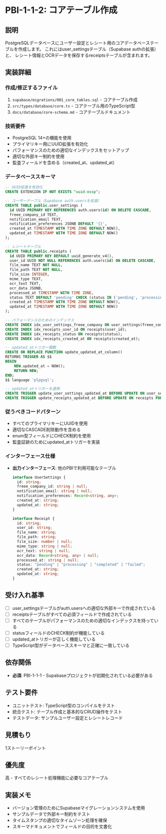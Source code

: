 # PBI-1-1-2: コアテーブル作成

## 説明

PostgreSQLデータベースにユーザー設定とレシート用のコアデータベーステーブルを作成します。
これにはuser_settingsテーブル（Supabase authの拡張）と、
レシート情報とOCRデータを保存するreceiptsテーブルが含まれます。

## 実装詳細

### 作成/修正するファイル

1. `supabase/migrations/001_core_tables.sql` - コアテーブル作成
2. `src/types/database/core.ts` - コアテーブル用のTypeScript型
3. `docs/database/core-schema.md` - コアテーブルドキュメント

### 技術要件

- PostgreSQL 14+の機能を使用
- プライマリキー用にUUID拡張を有効化
- パフォーマンスのための適切なインデックスをセットアップ
- 適切な外部キー制約を使用
- 監査フィールドを含める（created_at、updated_at）

### データベーススキーマ

```sql
-- UUID拡張を有効化
CREATE EXTENSION IF NOT EXISTS "uuid-ossp";

-- ユーザーテーブル（Supabase auth.usersを拡張）
CREATE TABLE public.user_settings (
  id UUID PRIMARY KEY REFERENCES auth.users(id) ON DELETE CASCADE,
  freee_company_id TEXT,
  notification_email TEXT,
  notification_preferences JSONB DEFAULT '{}',
  created_at TIMESTAMP WITH TIME ZONE DEFAULT NOW(),
  updated_at TIMESTAMP WITH TIME ZONE DEFAULT NOW()
);

-- レシートテーブル
CREATE TABLE public.receipts (
  id UUID PRIMARY KEY DEFAULT uuid_generate_v4(),
  user_id UUID NOT NULL REFERENCES auth.users(id) ON DELETE CASCADE,
  file_name TEXT NOT NULL,
  file_path TEXT NOT NULL,
  file_size INTEGER,
  mime_type TEXT,
  ocr_text TEXT,
  ocr_data JSONB,
  processed_at TIMESTAMP WITH TIME ZONE,
  status TEXT DEFAULT 'pending' CHECK (status IN ('pending', 'processing', 'completed', 'failed')),
  created_at TIMESTAMP WITH TIME ZONE DEFAULT NOW(),
  updated_at TIMESTAMP WITH TIME ZONE DEFAULT NOW()
);

-- パフォーマンスのためのインデックス
CREATE INDEX idx_user_settings_freee_company ON user_settings(freee_company_id);
CREATE INDEX idx_receipts_user_id ON receipts(user_id);
CREATE INDEX idx_receipts_status ON receipts(status);
CREATE INDEX idx_receipts_created_at ON receipts(created_at);

-- updated_atトリガー関数
CREATE OR REPLACE FUNCTION update_updated_at_column()
RETURNS TRIGGER AS $$
BEGIN
    NEW.updated_at = NOW();
    RETURN NEW;
END;
$$ language 'plpgsql';

-- updated_atトリガーを適用
CREATE TRIGGER update_user_settings_updated_at BEFORE UPDATE ON user_settings FOR EACH ROW EXECUTE FUNCTION update_updated_at_column();
CREATE TRIGGER update_receipts_updated_at BEFORE UPDATE ON receipts FOR EACH ROW EXECUTE FUNCTION update_updated_at_column();
```

### 従うべきコードパターン

- すべてのプライマリキーにUUIDを使用
- 適切なCASCADE削除動作を含める
- enum型フィールドにCHECK制約を使用
- 監査証跡のためにupdated_atトリガーを実装

### インターフェース仕様

- **出力インターフェース**: 他のPBIで利用可能なテーブル

  ```typescript
  interface UserSettings {
    id: string;
    freee_company_id: string | null;
    notification_email: string | null;
    notification_preferences: Record<string, any>;
    created_at: string;
    updated_at: string;
  }

  interface Receipt {
    id: string;
    user_id: string;
    file_name: string;
    file_path: string;
    file_size: number | null;
    mime_type: string | null;
    ocr_text: string | null;
    ocr_data: Record<string, any> | null;
    processed_at: string | null;
    status: "pending" | "processing" | "completed" | "failed";
    created_at: string;
    updated_at: string;
  }
  ```

## 受け入れ基準

- [ ] user_settingsテーブルがauth.usersへの適切な外部キーで作成されている
- [ ] receiptsテーブルがすべての必須フィールドで作成されている
- [ ] すべてのテーブルがパフォーマンスのための適切なインデックスを持っている
- [ ] statusフィールドのCHECK制約が機能している
- [ ] updated_atトリガーが正しく機能している
- [ ] TypeScript型がデータベーススキーマと正確に一致している

## 依存関係

- **必須**: PBI-1-1-1 - Supabaseプロジェクトが初期化されている必要がある

## テスト要件

- ユニットテスト: TypeScript型のコンパイルをテスト
- 統合テスト: テーブル作成と基本的なCRUD操作をテスト
- テストデータ: サンプルユーザー設定とレシートレコード

## 見積もり

1ストーリーポイント

## 優先度

高 - すべてのレシート処理機能に必要なコアテーブル

## 実装メモ

- バージョン管理のためにSupabaseマイグレーションシステムを使用
- サンプルデータで外部キー制約をテスト
- タイムスタンプの適切なタイムゾーン処理を確保
- スキーマドキュメントでフィールドの目的を文書化
